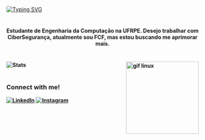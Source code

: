 [![Typing SVG](https://readme-typing-svg.demolab.com?font=Fira+Code&pause=1000&color=EFF727&width=435&lines=Hello%2C+i'am+Adielson+%F0%9F%91%8B)](https://git.io/typing-svg)


#

<p align="center"><b>Estudante de Engenharia da Computação na UFRPE. Desejo trabalhar com CiberSegurança, atualmente sou FCF, mas estou buscando me aprimorar mais.

#

![Stats](https://github-readme-stats.vercel.app/api?username=Adielson-Cordeiro&theme=highcontrast&show_icons=truelocale=pt-br) 
<img align="right" alt="gif linux" height="190px" src="https://media.tenor.com/dHk-LfzHrtwAAAAi/linux-computer.gif">


#

<h3 align="left">Connect with me!</h3>

[![LinkedIn](https://img.shields.io/badge/-LinkedIn-000?style=for-the-badge&logo=linkedin&logoColor=FF00F6&color:FFF)](https://www.linkedin.com/in/adielson-cordeiro-do-nascimento-b5371618b/)
[![Instagram](https://img.shields.io/badge/-Instagram-000?style=for-the-badge&logo=instagram&logoColor=FF00F6&color:FFF)](https://www.instagram.com/adielsonacn/)




#